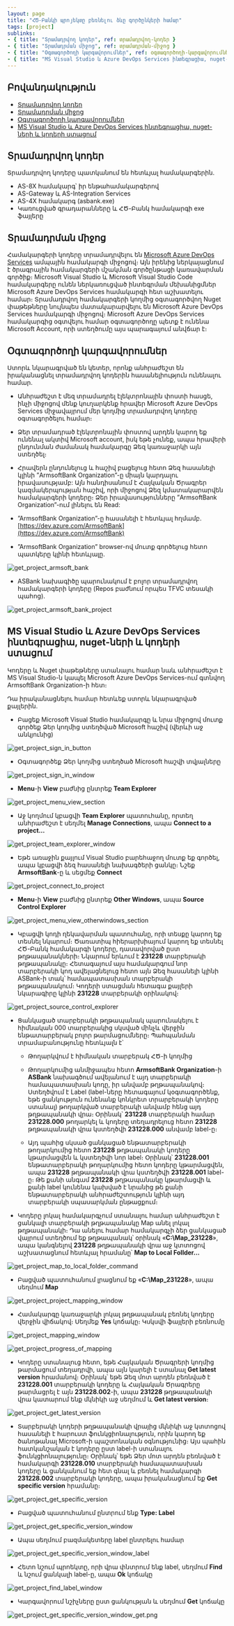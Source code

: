 ```yaml
---
layout: page
title: "ՀԾ-Բանկի պրոյեկտը բեռնելու ձևը գործընկերի համար" 
tags: [project]
sublinks:
- { title: "Տրամադրվող կոդեր", ref: տրամադրվող-կոդեր }
- { title: "Տրամադրման միջոց", ref: տրամադրման-միջոց }
- { title: "Օգտագործողի կարգավորումներ", ref: օգտագործողի-կարգավորումներ }
- { title: "MS Visual Studio և Azure DevOps Services ինտեգրացիա, nuget-ների և կոդերի ստացում", ref: ms-visual-studio-և-azure-devops-services-ինտեգրացիա-nuget-ների-և-կոդերի-ստացում }
---
```


## Բովանդակություն

- [Տրամադրվող կոդեր](#տրամադրվող-կոդեր)
- [Տրամադրման միջոց](#տրամադրման-միջոց)
- [Օգտագործողի կարգավորումներ](#օգտագործողի-կարգավորումներ)
- [MS Visual Studio և Azure DevOps Services ինտեգրացիա, nuget-ների և կոդերի ստացում](#ms-visual-studio-և-azure-devops-services-ինտեգրացիա-nuget-ների-և-կոդերի-ստացում)

## Տրամադրվող կոդեր

Տրամադրվող կոդերը պատկանում են հետևյալ համակարգերին․

* AS-8X համակարգ՝ իր ենթահամակարգերով
* AS-Gateway և AS-Integration Services
* AS-4X համակարգ (asbank.exe)
* Կառուցված գրադարանները և ՀԾ-Բանկ համակարգի exe ֆայլերը

## Տրամադրման միջոց

Համակարգերի կոդերը տրամադրվելու են [Microsoft Azure DevOps Services](https://dev.azure.com/) ամպային համակարգի միջոցով։ 
Այն իրենից ներկայացնում է ծրագրային համակարգերի մշակման գործընթացի կառավարման գործիք։ 
Microsoft Visual Studio և Microsoft Visual Studio Code համակարգերը ունեն ներկառուցված ինտեգրման մեխանիցմներ Microsoft Azure DevOps Services համակարգի հետ աշխատելու համար։ Տրամադրվող համակարգերի կողմից օգտագործվող Nuget փաթեթները նույնպես մատակարարվելու են Microsoft Azure DevOps Services համակարգի միջոցով։ 
Microsoft Azure DevOps Services համակարգից օգտվելու համար օգտագործողը պետք է ունենա Microsoft Account, որի ստեղծումը այս պարագայում անվճար է։

## Օգտագործողի կարգավորումներ

Ստորև նկարագրված են կետեր, որոնք անհրաժեշտ են իրականացնել տրամադրվող կոդերին հասանելիություն ունենալու համար․

* Անհրաժեշտ է մեզ տրամադրել էլեկտրոնային փոստի հասցե, ինչի միջոցով մենք կուղարկենք հրավեր Microsoft Azure DevOps Services միջավայրում մեր կողմից տրամադրվող կոդերը օգտագործելու համար։

* Ձեր տրամադրած էլեկտրոնային փոստով արդեն կարող եք ունենալ ակտիվ Microsoft account, իսկ եթե չունեք, ապա հրավերի ընդունման ժամանակ համակարգը Ձեզ կառաջարկի այն ստեղծել։

* Հրավերն ընդունելուց և հաշիվ բացելուց հետո Ձեզ հասանելի կլինի ”ArmsoftBank Organization”-ը միայն կարդալու իրավասությամբ: Այն հանդիսանում է Հայկական Ծրագրեր կազմակերպության հաշիվ, որի միջոցով Ձեզ կմատակարարվեն համակարգերի կոդերը։ Ձեր իրավասությունները ”ArmsoftBank Organization”-ում լինելու են Read:

* ”ArmsoftBank Organization”-ը հասանելի է հետևյալ հղմամբ․  [https://dev.azure.com/ArmsoftBank](https://dev.azure.com/ArmsoftBank)

* ”ArmsoftBank Organization” browser-ով մուտք գործելուց հետո պատկերը կլինի հետևյալը․

![get_project_armsoft_bank](get_project_armsoft_bank.png)

* ASBank նախագիծը պարունակում է բոլոր տրամադրվող համակարգերի կոդերը (Repos բաժնում որպես TFVC տեսակի պահոց)․

![get_project_armsoft_bank_project](get_project_armsoft_bank_project.png)

## MS Visual Studio և Azure DevOps Services ինտեգրացիա, nuget-ների և կոդերի ստացում

Կոդերը և Nuget փաթեթները ստանալու համար նաև անհրաժեշտ է MS Visual Studio-ն կապել Microsoft Azure DevOps Services-ում գտնվող ArmsoftBank Organization-ի հետ։

Դա իրականացնելու համար հետևեք ստորև նկարագրված քայլերին.

* Բացեք Microsoft Visual Studio համակարգը և նրա միջոցով մուտք գործեք Ձեր կողմից ստեղծված Microsoft հաշիվ (վերևի աջ անկյունից)

![get_project_sign_in_button](get_project_sign_in_button.png)

* Օգտագործեք Ձեր կողմից ստեղծած Microsoft հաշվի տվյալները

![get_project_sign_in_window](get_project_sign_in_window.png)

* **Menu**-ի **View** բաժնից ընտրեք **Team Explorer**

![get_project_menu_view_section](get_project_menu_view_section.png)

* Աջ կողմում կբացվի **Team Explorer** պատուհանը, որտեղ անհրաժեշտ է սեղմել **Manage Connections**, ապա **Connect to a project…**

![get_project_team_explorer_window](get_project_team_explorer_window.png)

* Եթե առաջին քայլում Visual Studio բարեհաջող մուտք եք գործել, ապա կբացվի ձեզ հասանելի նախագծերի ցանկը։ Նշեք **ArmsoftBank**-ը և սեցմեք **Connect**

![get_project_connect_to_project](get_project_connect_to_project.png)

* **Menu**-ի **View** բաժնից ընտրեք **Other Windows**, ապա **Source Control Explorer**

![get_project_menu_view_otherwindows_section](get_project_menu_view_otherwindows_section.png)

* Կբացվի կոդի ղեկավարման պատուհանը, որի տեսքը կարող եք տեսնել նկարում։ Ծառատիպ հիերարխիայում կարող եք տեսնել ՀԾ-Բանկ համակարգի կոդերը, դասավորված ըստ թղթապանակների։ Նկարում երևում է **231228** տարբերակի թղթապանակը։ Հետագայում այս համակարգում նոր տարբերակի կոդ ավելացնելուց հետո այն Ձեզ հասանելի կլինի ASBank-ի տակ՝ համապատասխան տարբերակի թղթապանակում։ Կոդերի ստացման հետագա քայլերի նկարագիրը կլինի **231228** տարբերակի օրինակով։

![get_project_source_control_explorer](get_project_source_control_explorer.png)

* Ցանկացած տարբերակի թղթապանակ պարունակելու է հիմնական 000 տարբերակից սկսված մինչև վերջին ենթատարբերակ բոլոր թարմացումները։ Պահպանման տրամաբանությունը հետևյալն է՝

  * Թողարկվում է հիմնական տարբերակ ՀԾ-ի կողմից

  * Թողարկումից անմիջապես հետո **ArmsoftBank Organization**-ի **ASBank** նախագծում ավելանում է այդ տարբերակի համապատասխան կոդը, իր անվամբ թղթապանակով։ Ստեղծվում է Label (label-ները հետագայում կօգտագործենք, եթե ցանկություն ունենանք կոնկրետ տրարբերակի կոդերը ստանալ) թողարկված տարբերակի անվամբ հենց այդ թղթապանակի վրա։ Օրինակ՝ **231228** տարբերակի համար **231228.000** թողարկել և կոդերը տեղադրելուց հետո **231228** թղթապանակի վրա կստեղծվի **231228.000** անվամբ label-ը։

  * Այդ պահից սկսած ցանկացած ենթատարբերակի թողարկումից հետո **231228** թղթապանակի կոդերը կթարմացվեն և կստեղծվի նոր label։ Օրինակ՝ **231228.001** ենթատարբերակի թողարկումից հետո կոդերը կթարմացվեն, ապա **231228** թղթապանակի վրա կստեղծվի **231228.001** label-ը։ Թե քանի անգամ **231228** թղթապանակը կթարմացվի և քանի label կունենա կախված է նրանից թե քանի ենթատարբերակի անհրաժեշտություն կլինի այդ տարբերակի սպասարկման ընթացքում։

* Կոդերը լոկալ համակարգչում ստանալու համար անհրաժեշտ է ցանկալի տարբերակի թղթապանակը Map անել լոկալ թղթապանակի։ Դա անելու համար համակարգչի ձեր ցանկացած վայրում ստեղծում եք թղթապանակ՝ օրինակ «**C:\Map_231228**», ապա կանգնելով **231228** թղթապանակի վրա աջ կտտոցով աշխատացնում հետևյալ հրամանը՝ **Map to Local Follder…**

![get_project_map_to_local_folder_command](get_project_map_to_local_folder_command.png)

* Բացված պատուհանում լրացնում եք «**C:\Map_231228**», ապա սեղմում **Map**

![get_project_project_mapping_window](get_project_project_mapping_window.png)

* Համակարգը կառաջարկի լոկալ թղթապանակ բեռնել կոդերը վերջին վիճակով։ Սեղմեք **Yes**  կոճակը։ Կսկսվի ֆայլերի բեռնումը

![get_project_mapping_window](get_project_mapping_confirmation.png)

![get_project_progress_of_mapping](get_project_progress_of_mapping.png)

* Կոդերը ստանալուց հետո, եթե Հայկական Ծրագրերի կողմից թարմացում տեղադրվի, ապա այն կարելի է ստանալ **Get latest version** հրամանով։ Օրինակ՝ եթե Ձեզ մոտ արդեն բեռնված է **231228.001** տարբերակի կոդերը և  Հայկական Ծրագրերը թարմացրել է այն **231228.002**-ի, ապա **231228** թղթապանակի վրա կատարում ենք մկնիկի աջ սեղմում և **Get latest version**։

![get_project_get_latest_version](get_project_get_latest_version.png)

* Տարբերակի կոդերի թղթապանակի վրայից մկնիկի աջ կտտոցով հասանելի է հարուստ ֆունկցիոնալություն, որին կարող եք ծանոթանալ Microsoft-ի պաշտոնական օգնությունից։ Այս պահին հատկանշական է կոդերը ըստ label-ի ստանալու ֆունկցիոնալությունը։ Օրինակ՝ եթե Ձեր մոտ արդեն բեռնված է համակարգի **231228.010** տարբերակի համապատասխան կոդերը և ցանկանում եք հետ գնալ և բեռնել համակարգի **231228.002** տարբերակի կոդերը, ապա իրականացնում եք **Get specific version** հրամանը։

![get_project_get_specific_version](get_project_get_specific_version.png)

* Բացված պատուհանում ընտրում ենք **Type: Label**

![get_project_get_specific_version_window](get_project_get_specific_version_window.png)

* Ապա սեղմում բազմակետերը label ընտրելու համար

![get_project_get_specific_version_window_label](get_project_get_specific_version_window_label.png)

* Հետո նշում պրոեկտը, որի վրա փնտրում ենք label, սեղմում **Find** և նշում ցանկալի label-ը, ապա **Ok** կոճակը

![get_project_find_label_window](get_project_find_label_window.png)

* Կարգավորում նշիչները ըստ ցանկության և սեղմում **Get** կոճակը

![get_project_get_specific_version_window_get.png](get_project_get_specific_version_window_get.png)

